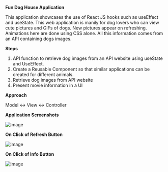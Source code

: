 

**Fun Dog House Application**

This application showcases the use of React JS hooks such as useEffect and useState.
This web application is manily for dog lovers who can view cute pictures and GIFs of dogs. New pictures appear on refreshing.  Animations here are done using CSS alone.
 All this information comes from an API containing dogs images.


**Steps**

1. API function to retrieve dog images from an API website using useState and UseEffect.
2. Create a Reusable Component so that similar applications can be created for different animals.
3. Retrieve dog images from API website
4. Present movie information in a UI

**Approach**

Model <-> View <-> Controller

**Application Screenshots**

![image](https://user-images.githubusercontent.com/78836467/128549618-3cca206c-9e47-479e-a576-cc5d28c169c0.png)

**On Click of Refresh Button**

![image](https://user-images.githubusercontent.com/78836467/128549708-499d8da0-ad11-4dae-9eec-872ac510d4e3.png)

**On Click of Info Button**

![image](https://user-images.githubusercontent.com/78836467/128549816-6ce88f8a-455b-4baf-adaf-72470bc9147a.png)

